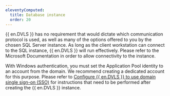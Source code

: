 ```yaml
---
eleventyComputed:
  title: Database instance
  order: 20
---
```

{{ en.DVLS }} has no requirement that would dictate which communication protocol is used, as well as many of the options offered to you by the chosen SQL Server instance. As long as the client workstation can connect to the SQL instance, {{ en.DVLS }} will run effectively. Please refer to the Microsoft Documentation in order to allow connectivity to the instance.  

With Windows authentication, you must set the Application Pool identity to an account from the domain. We recommend creating a dedicated account for this purpose. Please refer to [Configure {{ en.DVLS }} to use domain single sign-on (SSO)](/kb/devolutions-server/how-to-articles/configure-server-use-domain-sso/) for instructions that need to be performed after creating the {{ en.DVLS }} instance. 

